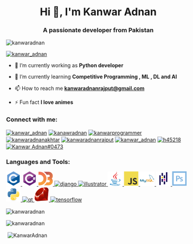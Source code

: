 <h1 align="center">Hi 👋, I'm Kanwar Adnan</h1>
<h3 align="center">A passionate developer from Pakistan</h3>

<p align="left"> <img src="https://komarev.com/ghpvc/?username=kanwaradnan&label=Profile%20views&color=0e75b6&style=flat" alt="kanwaradnan" /> </p>

<p align="left"> <a href="https://twitter.com/kanwar_adnan" target="blank"><img src="https://img.shields.io/twitter/follow/kanwar_adnan?logo=twitter&style=for-the-badge" alt="kanwar_adnan" /></a> </p>

- 🔭 I’m currently working as **Python developer**

- 🌱 I’m currently learning **Competitive Programming , ML , DL and AI**

- 📫 How to reach me **kanwaradnanrajput@gmail.com**

- ⚡ Fun fact **I love animes**

<h3 align="left">Connect with me:</h3>
<p align="left">
<a href="https://twitter.com/kanwar_adnan" target="blank"><img align="center" src="https://raw.githubusercontent.com/rahuldkjain/github-profile-readme-generator/master/src/images/icons/Social/twitter.svg" alt="kanwar_adnan" height="30" width="40" /></a>
<a href="https://linkedin.com/in/kanawradnan" target="blank"><img align="center" src="https://raw.githubusercontent.com/rahuldkjain/github-profile-readme-generator/master/src/images/icons/Social/linked-in-alt.svg" alt="kanawradnan" height="30" width="40" /></a>
<a href="https://kaggle.com/kanwarprogrammer" target="blank"><img align="center" src="https://raw.githubusercontent.com/rahuldkjain/github-profile-readme-generator/master/src/images/icons/Social/kaggle.svg" alt="kanwarprogrammer" height="30" width="40" /></a>
<a href="https://fb.com/kanwaradnanakhtar" target="blank"><img align="center" src="https://raw.githubusercontent.com/rahuldkjain/github-profile-readme-generator/master/src/images/icons/Social/facebook.svg" alt="kanwaradnanakhtar" height="30" width="40" /></a>
<a href="https://instagram.com/kanwaradnanrajput" target="blank"><img align="center" src="https://raw.githubusercontent.com/rahuldkjain/github-profile-readme-generator/master/src/images/icons/Social/instagram.svg" alt="kanwaradnanrajput" height="30" width="40" /></a>
<a href="https://www.codechef.com/users/kanwar_adnan" target="blank"><img align="center" src="https://cdn.jsdelivr.net/npm/simple-icons@3.1.0/icons/codechef.svg" alt="kanwar_adnan" height="30" width="40" /></a>
<a href="https://www.hackerrank.com/h45218" target="blank"><img align="center" src="https://raw.githubusercontent.com/rahuldkjain/github-profile-readme-generator/master/src/images/icons/Social/hackerrank.svg" alt="h45218" height="30" width="40" /></a>
<a href="https://discord.gg/Kanwar Adnan#0473" target="blank"><img align="center" src="https://raw.githubusercontent.com/rahuldkjain/github-profile-readme-generator/master/src/images/icons/Social/discord.svg" alt="Kanwar Adnan#0473" height="30" width="40" /></a>
</p>

<h3 align="left">Languages and Tools:</h3>
<p align="left"> <a href="https://www.cprogramming.com/" target="_blank" rel="noreferrer"> <img src="https://raw.githubusercontent.com/devicons/devicon/master/icons/c/c-original.svg" alt="c" width="40" height="40"/> </a> <a href="https://www.w3schools.com/cs/" target="_blank" rel="noreferrer"> <img src="https://raw.githubusercontent.com/devicons/devicon/master/icons/csharp/csharp-original.svg" alt="csharp" width="40" height="40"/> </a> <a href="https://d3js.org/" target="_blank" rel="noreferrer"> <img src="https://raw.githubusercontent.com/devicons/devicon/master/icons/d3js/d3js-original.svg" alt="d3js" width="40" height="40"/> </a> <a href="https://www.djangoproject.com/" target="_blank" rel="noreferrer"> <img src="https://cdn.worldvectorlogo.com/logos/django.svg" alt="django" width="40" height="40"/> </a> <a href="https://www.adobe.com/in/products/illustrator.html" target="_blank" rel="noreferrer"> <img src="https://www.vectorlogo.zone/logos/adobe_illustrator/adobe_illustrator-icon.svg" alt="illustrator" width="40" height="40"/> </a> <a href="https://www.java.com" target="_blank" rel="noreferrer"> <img src="https://raw.githubusercontent.com/devicons/devicon/master/icons/java/java-original.svg" alt="java" width="40" height="40"/> </a> <a href="https://developer.mozilla.org/en-US/docs/Web/JavaScript" target="_blank" rel="noreferrer"> <img src="https://raw.githubusercontent.com/devicons/devicon/master/icons/javascript/javascript-original.svg" alt="javascript" width="40" height="40"/> </a> <a href="https://www.mysql.com/" target="_blank" rel="noreferrer"> <img src="https://raw.githubusercontent.com/devicons/devicon/master/icons/mysql/mysql-original-wordmark.svg" alt="mysql" width="40" height="40"/> </a> <a href="https://pandas.pydata.org/" target="_blank" rel="noreferrer"> <img src="https://raw.githubusercontent.com/devicons/devicon/2ae2a900d2f041da66e950e4d48052658d850630/icons/pandas/pandas-original.svg" alt="pandas" width="40" height="40"/> </a> <a href="https://www.photoshop.com/en" target="_blank" rel="noreferrer"> <img src="https://raw.githubusercontent.com/devicons/devicon/master/icons/photoshop/photoshop-line.svg" alt="photoshop" width="40" height="40"/> </a> <a href="https://www.python.org" target="_blank" rel="noreferrer"> <img src="https://raw.githubusercontent.com/devicons/devicon/master/icons/python/python-original.svg" alt="python" width="40" height="40"/> </a> <a href="https://www.qt.io/" target="_blank" rel="noreferrer"> <img src="https://upload.wikimedia.org/wikipedia/commons/0/0b/Qt_logo_2016.svg" alt="qt" width="40" height="40"/> </a> <a href="https://www.ruby-lang.org/en/" target="_blank" rel="noreferrer"> <img src="https://raw.githubusercontent.com/devicons/devicon/master/icons/ruby/ruby-original.svg" alt="ruby" width="40" height="40"/> </a> <a href="https://www.tensorflow.org" target="_blank" rel="noreferrer"> <img src="https://www.vectorlogo.zone/logos/tensorflow/tensorflow-icon.svg" alt="tensorflow" width="40" height="40"/> </a> </p>

<p><img align="center" src="https://github-readme-stats.vercel.app/api/top-langs?username=kanwaradnan&show_icons=true&locale=en&layout=compact" alt="kanwaradnan" /></p>

<p><img align="center" src="https://github-readme-streak-stats.herokuapp.com/?user=kanwaradnan&" alt="kanwaradnan" /></p>

<p>&nbsp;<img align="center" src="https://github-readme-stats.vercel.app/api?username=KanwarAdnan&show_icons=true&locale=en" alt="KanwarAdnan" /></p>
